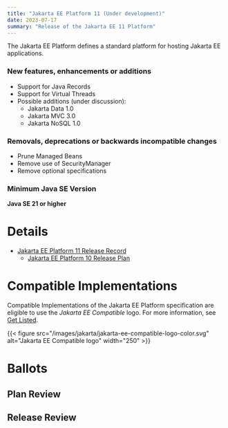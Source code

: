 ```yaml
---
title: "Jakarta EE Platform 11 (Under development)"
date: 2023-07-17
summary: "Release of the Jakarta EE 11 Platform"
---
```

The Jakarta EE Platform defines a standard platform for hosting Jakarta EE applications.

### New features, enhancements or additions
<!-- List here -->
* Support for Java Records 
* Support for Virtual Threads
* Possible additions (under discussion):
  * Jakarta Data 1.0
  * Jakarta MVC 3.0
  * Jakarta NoSQL 1.0

### Removals, deprecations or backwards incompatible changes
<!-- List here -->
* Prune Managed Beans
* Remove use of SecurityManager
* Remove optional specifications

### Minimum Java SE Version
<!-- Specify the minimum required Java SE version for this specification -->
**Java SE 21 or higher**

# Details

* [Jakarta EE Platform 11 Release Record](https://projects.eclipse.org/projects/ee4j.jakartaee-platform/releases/11)
  * [Jakarta EE Platform 10 Release Plan](https://jakartaee.github.io/jakartaee-platform/jakartaee11/JakartaEE11ReleasePlan)

# Compatible Implementations

Compatible Implementations of the Jakarta EE Platform specification are eligible to use the _Jakarta EE Compatible_ logo. For more information, see [Get Listed](/compatibility/get-listed/).

{{< figure src="/images/jakarta/jakarta-ee-compatible-logo-color.svg" alt="Jakarta EE Compatible logo" width="250" >}}

<!--* [Jakarta EE 11 Compatible Implementations](https://jakarta.ee/compatibility/certification/11/)-->

# Ballots

## Plan Review

## Release Review
